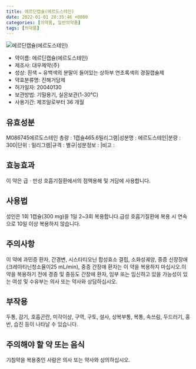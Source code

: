 ```yaml
---
title: 에르딘캡슐(에르도스테인)
date: 2022-01-01 20:35:46 +0800
categories: [의약품, 일반의약품]
tags: [의약품]
---
```

![에르딘캡슐(에르도스테인)](https://nedrug.mfds.go.kr/pbp/cmn/itemImageDownload/154597926907400091)

- 약이름: 에르딘캡슐(에르도스테인)
- 제조사: 대우제약(주)
- 성상: 흰색 ~ 유백색의 분말이 들어있는 상하부 연초록색의 경질캡슐제
- 약효분류명: 진해거담제
- 허가일자: 20040130
- 보관방법: 기밀용기, 실온보관(1-30℃)
- 사용기간: 제조일로부터 36 개월
## 유효성분
M086745에르도스테인
총량 : 1캡슐465.6밀리그램|성분명 : 에르도스테인|분량 : 300|단위 : 밀리그램|규격 : 별규|성분정보 : |비고 :
## 효능효과
이 약은 급ㆍ만성 호흡기질환에서의 점액용해 및 거담에 사용합니다.
## 사용법
성인은 1회 1캡슐(300 mg)을 1일 2~3회 복용합니다.급성 호흡기질환에 복용 시 연속으로 10일 이상 복용하지 않습니다.
## 주의사항
이 약에 과민증 환자, 간경변, 시스타티오닌 합성효소 결핍, 소화성궤양, 중증 신장장애(크레아티닌청소율이25 mL/min), 중증 간장애 환자는 이 약을 복용하지 마십시오.이 약을 복용하기 전에 경증 및 중등도 간장애 환자, 임부 또는 임신하고 있을 가능성이 있는 여성 및 수유부는 의사 또는 약사와 상담하십시오.
## 부작용
두통, 감기, 호흡곤란, 미각이상, 구역, 구토, 설사, 상복부통, 복통, 속쓰림, 두드러기, 홍반, 습진 등이 나타날 수 있습니다.
## 주의해야 할 약 또는 음식
기침약을 복용중인 사람은 의사 또는 약사와 상의하십시오.
